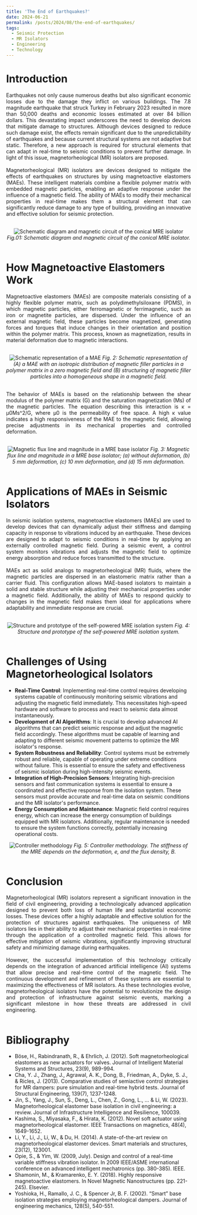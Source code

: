 ```yaml
---
title: 'The End of Earthquakes?'
date: 2024-06-21
permalink: /posts/2024/08/the-end-of-earthquakes/
tags:
  - Seismic Protection
  - MR Isolators
  - Engineering
  - Technology
---
```


**Introduction**
======
<div style="text-align: justify;">
Earthquakes not only cause numerous deaths but also significant economic losses due to the damage they inflict on various buildings. The 7.8 magnitude earthquake that struck Turkey in February 2023 resulted in more than 50,000 deaths and economic losses estimated at over 84 billion dollars. This devastating impact underscores the need to develop devices that mitigate damage to structures. Although devices designed to reduce such damage exist, the effects remain significant due to the unpredictability of earthquakes and because current structural systems are not adaptive but static. Therefore, a new approach is required for structural elements that can adapt in real-time to seismic conditions to prevent further damage. In light of this issue, magnetorheological (MR) isolators are proposed.
<br><br>
</div>
<div style="text-align: justify;">
Magnetorheological (MR) isolators are devices designed to mitigate the effects of earthquakes on structures by using magnetoactive elastomers (MAEs). These intelligent materials combine a flexible polymer matrix with embedded magnetic particles, enabling an adaptive response under the influence of a magnetic field. The ability of MAEs to modify their mechanical properties in real-time makes them a structural element that can significantly reduce damage to any type of building, providing an innovative and effective solution for seismic protection.
<br><br>
</div>

<div style="text-align: center;">

![Schematic diagram and magnetic circuit of the conical MRE isolator](/images/Post/post-2/01.png)
_Fig.01: Schematic diagram and magnetic circuit of the conical MRE isolator._
<br><br>
</div>

**How Magnetoactive Elastomers Work**
======
<div style="text-align: justify;">
Magnetoactive elastomers (MAEs) are composite materials consisting of a highly flexible polymer matrix, such as polydimethylsiloxane (PDMS), in which magnetic particles, either ferromagnetic or ferrimagnetic, such as iron or magnetite particles, are dispersed. Under the influence of an external magnetic field, these particles become magnetized, generating forces and torques that induce changes in their orientation and position within the polymer matrix. This process, known as magnetization, results in material deformation due to magnetic interactions.
<br><br>
</div>

<div style="text-align: center;">

![Schematic representation of a MAE](/images/Post/post-2/02.png)
_Fig. 2: Schematic representation of (A) a MAE with an isotropic distribution of magnetic filler particles in a polymer matrix in a zero magnetic field and (B) structuring of magnetic filler particles into a homogeneous shape in a magnetic field._
<br><br>
</div>

<div style="text-align: justify;">
The behavior of MAEs is based on the relationship between the shear modulus of the polymer matrix (G) and the saturation magnetization (Ms) of the magnetic particles. The equation describing this interaction is κ = μ0Ms^2/G, where μ0 is the permeability of free space. A high κ value indicates a high responsiveness of the MAE to the magnetic field, allowing precise adjustments in its mechanical properties and controlled deformation.
<br><br>
</div>

<div style="text-align: center;">

![Magnetic flux line and magnitude in a MRE base isolator](/images/Post/post-2/03.png)
_Fig. 3: Magnetic flux line and magnitude in a MRE base isolator; (a) without deformation, (b) 5 mm deformation, (c) 10 mm deformation, and (d) 15 mm deformation._
<br><br>
</div>

**Applications of MAEs in Seismic Isolators**
======
<div style="text-align: justify;">
In seismic isolation systems, magnetoactive elastomers (MAEs) are used to develop devices that can dynamically adjust their stiffness and damping capacity in response to vibrations induced by an earthquake. These devices are designed to adapt to seismic conditions in real-time by applying an externally controlled magnetic field. During a seismic event, a control system monitors vibrations and adjusts the magnetic field to optimize energy absorption and reduce forces transmitted to the structure.
<br><br>
</div>
<div style="text-align: justify;">
MAEs act as solid analogs to magnetorheological (MR) fluids, where the magnetic particles are dispersed in an elastomeric matrix rather than a carrier fluid. This configuration allows MAE-based isolators to maintain a solid and stable structure while adjusting their mechanical properties under a magnetic field. Additionally, the ability of MAEs to respond quickly to changes in the magnetic field makes them ideal for applications where adaptability and immediate response are crucial.
<br><br>
</div>

<div style="text-align: center;">

![Structure and prototype of the self-powered MRE isolation system](/images/Post/post-2/04.png)
_Fig. 4: Structure and prototype of the self-powered MRE isolation system._
<br><br>
</div>

**Challenges of Using Magnetorheological Isolators**
======
- **Real-Time Control**: Implementing real-time control requires developing systems capable of continuously monitoring seismic vibrations and adjusting the magnetic field immediately. This necessitates high-speed hardware and software to process and react to seismic data almost instantaneously.
- **Development of AI Algorithms**: It is crucial to develop advanced AI algorithms that can predict seismic response and adjust the magnetic field accordingly. These algorithms must be capable of learning and adapting to different seismic movement patterns to optimize the MR isolator's response.
- **System Robustness and Reliability**: Control systems must be extremely robust and reliable, capable of operating under extreme conditions without failure. This is essential to ensure the safety and effectiveness of seismic isolation during high-intensity seismic events.
- **Integration of High-Precision Sensors**: Integrating high-precision sensors and fast communication systems is essential to ensure a coordinated and effective response from the isolation system. These sensors must provide accurate and real-time data on seismic conditions and the MR isolator's performance.
- **Energy Consumption and Maintenance**: Magnetic field control requires energy, which can increase the energy consumption of buildings equipped with MR isolators. Additionally, regular maintenance is needed to ensure the system functions correctly, potentially increasing operational costs.

<div style="text-align: center;">

![Controller methodology](/images/Post/post-2/05.png)
_Fig. 5: Controller methodology. The stiffness of the MRE depends on the deformation, e, and the flux density, B._
<br><br>
</div>

**Conclusion**
======
<div style="text-align: justify;">
Magnetorheological (MR) isolators represent a significant innovation in the field of civil engineering, providing a technologically advanced application designed to prevent both loss of human life and substantial economic losses. These devices offer a highly adaptable and effective solution for the protection of structures against earthquakes. The uniqueness of MR isolators lies in their ability to adjust their mechanical properties in real-time through the application of a controlled magnetic field. This allows for effective mitigation of seismic vibrations, significantly improving structural safety and minimizing damage during earthquakes.
<br><br>
</div>
<div style="text-align: justify;">
However, the successful implementation of this technology critically depends on the integration of advanced artificial intelligence (AI) systems that allow precise and real-time control of the magnetic field. The continuous development and refinement of these systems are essential to maximizing the effectiveness of MR isolators. As these technologies evolve, magnetorheological isolators have the potential to revolutionize the design and protection of infrastructure against seismic events, marking a significant milestone in how these threats are addressed in civil engineering.
<br><br>
</div>

**Bibliography**
======
- Böse, H., Rabindranath, R., & Ehrlich, J. (2012). Soft magnetorheological elastomers as new actuators for valves. Journal of Intelligent Material Systems and Structures, 23(9), 989-994.
- Cha, Y. J., Zhang, J., Agrawal, A. K., Dong, B., Friedman, A., Dyke, S. J., & Ricles, J. (2013). Comparative studies of semiactive control strategies for MR dampers: pure simulation and real-time hybrid tests. Journal of Structural Engineering, 139(7), 1237-1248.
- Jin, S., Yang, J., Sun, S., Deng, L., Chen, Z., Gong, L., ... & Li, W. (2023). Magnetorheological elastomer base isolation in civil engineering: a review. Journal of Infrastructure Intelligence and Resilience, 100039.
- Kashima, S., Miyasaka, F., & Hirata, K. (2012). Novel soft actuator using magnetorheological elastomer. IEEE Transactions on magnetics, 48(4), 1649-1652.
- Li, Y., Li, J., Li, W., & Du, H. (2014). A state-of-the-art review on magnetorheological elastomer devices. Smart materials and structures, 23(12), 123001.
- Opie, S., & Yim, W. (2009, July). Design and control of a real-time variable stiffness vibration isolator. In 2009 IEEE/ASME international conference on advanced intelligent mechatronics (pp. 380-385). IEEE.
- Shamonin, M., & Kramarenko, E. Y. (2018). Highly responsive magnetoactive elastomers. In Novel Magnetic Nanostructures (pp. 221-245). Elsevier.
- Yoshioka, H., Ramallo, J. C., & Spencer Jr, B. F. (2002). “Smart” base isolation strategies employing magnetorheological dampers. Journal of engineering mechanics, 128(5), 540-551.
